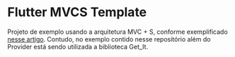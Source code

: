 # Flutter MVCS Template

Projeto de exemplo usando a arquitetura MVC + S, conforme exemplificado [nesse artigo](https://blog.gskinner.com/archives/2020/09/flutter-state-management-with-mvcs.html). Contudo, no exemplo contido nesse repositório além do Provider está sendo utilizada a biblioteca Get_It.

